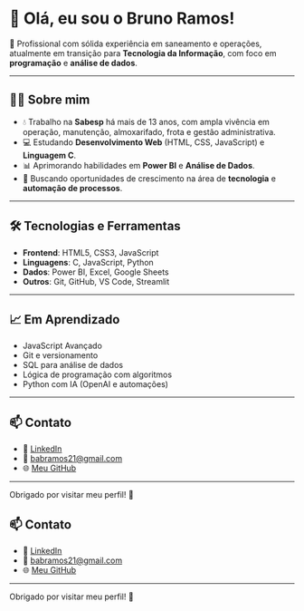 # 👋 Olá, eu sou o Bruno Ramos!

🎯 Profissional com sólida experiência em saneamento e operações, atualmente em transição para **Tecnologia da Informação**, com foco em **programação** e **análise de dados**.

---

## 🧑‍💼 Sobre mim

- 💧 Trabalho na **Sabesp** há mais de 13 anos, com ampla vivência em operação, manutenção, almoxarifado, frota e gestão administrativa.
- 💻 Estudando **Desenvolvimento Web** (HTML, CSS, JavaScript) e **Linguagem C**.
- 📊 Aprimorando habilidades em **Power BI** e **Análise de Dados**.
- 🚀 Buscando oportunidades de crescimento na área de **tecnologia** e **automação de processos**.

---

## 🛠️ Tecnologias e Ferramentas

- **Frontend**: HTML5, CSS3, JavaScript
- **Linguagens**: C, JavaScript, Python
- **Dados**: Power BI, Excel, Google Sheets
- **Outros**: Git, GitHub, VS Code, Streamlit

---


## 📈 Em Aprendizado

- JavaScript Avançado
- Git e versionamento
- SQL para análise de dados
- Lógica de programação com algoritmos
- Python com IA (OpenAI e automações)

---

## 📫 Contato

- 💼 [LinkedIn](https://www.linkedin.com/in/babramos)
- 📧 babramos21@gmail.com
- 🌐 [Meu GitHub](https://github.com/babramos)

---

Obrigado por visitar meu perfil! 🚀


## 📫 Contato

- 💼 [LinkedIn](https://www.linkedin.com/in/babramos)
- 📧 babramos21@gmail.com
- 🌐 [Meu GitHub](https://github.com/babramos)

---

Obrigado por visitar meu perfil! 🚀
